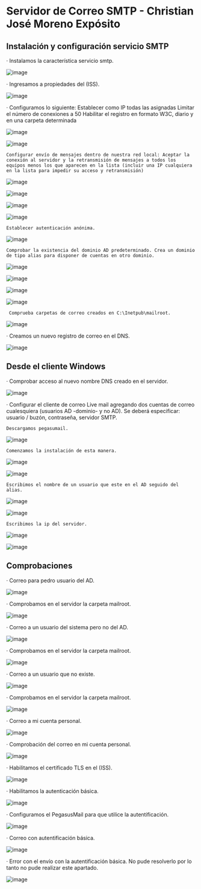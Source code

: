 # Servidor de Correo SMTP - Christian José Moreno Expósito

## Instalación y configuración servicio SMTP

· Instalamos la característica servicio smtp.

![image](https://github.com/christianjmx/SRD_christian/blob/main/Tema%206/Servicios%20de%20Correo%20Electr%C3%B3nico%20en%20Windows%202016%20ServerTarea/cap_SMTP/1.png)

· Ingresamos a propiedades del (ISS).

![image](https://github.com/christianjmx/SRD_christian/blob/main/Tema%206/Servicios%20de%20Correo%20Electr%C3%B3nico%20en%20Windows%202016%20ServerTarea/cap_SMTP/2.png)

· Configuramos lo siguiente:
    Establecer como IP todas las asignadas
    Limitar el número de conexiones a 50
    Habilitar el registro en formato W3C, diario y en una carpeta determinada
    
![image](https://github.com/christianjmx/SRD_christian/blob/main/Tema%206/Servicios%20de%20Correo%20Electr%C3%B3nico%20en%20Windows%202016%20ServerTarea/cap_SMTP/3.png)

![image](https://github.com/christianjmx/SRD_christian/blob/main/Tema%206/Servicios%20de%20Correo%20Electr%C3%B3nico%20en%20Windows%202016%20ServerTarea/cap_SMTP/4.png)

    Configurar envío de mensajes dentro de nuestra red local: Aceptar la conexión al servidor y la retransmisión de mensajes a todos los equipos menos los que aparecen en la lista (incluir una IP cualquiera en la lista para impedir su acceso y retransmisión)

![image](https://github.com/christianjmx/SRD_christian/blob/main/Tema%206/Servicios%20de%20Correo%20Electr%C3%B3nico%20en%20Windows%202016%20ServerTarea/cap_SMTP/5.png)

![image](https://github.com/christianjmx/SRD_christian/blob/main/Tema%206/Servicios%20de%20Correo%20Electr%C3%B3nico%20en%20Windows%202016%20ServerTarea/cap_SMTP/6.png)

![image](https://github.com/christianjmx/SRD_christian/blob/main/Tema%206/Servicios%20de%20Correo%20Electr%C3%B3nico%20en%20Windows%202016%20ServerTarea/cap_SMTP/7.png)

![image](https://github.com/christianjmx/SRD_christian/blob/main/Tema%206/Servicios%20de%20Correo%20Electr%C3%B3nico%20en%20Windows%202016%20ServerTarea/cap_SMTP/8.png)

    Establecer autenticación anónima.
    
![image](https://github.com/christianjmx/SRD_christian/blob/main/Tema%206/Servicios%20de%20Correo%20Electr%C3%B3nico%20en%20Windows%202016%20ServerTarea/cap_SMTP/9.png)

    Comprobar la existencia del dominio AD predeterminado. Crea un dominio de tipo alias para disponer de cuentas en otro dominio.
    
![image](https://github.com/christianjmx/SRD_christian/blob/main/Tema%206/Servicios%20de%20Correo%20Electr%C3%B3nico%20en%20Windows%202016%20ServerTarea/cap_SMTP/10.png)

![image](https://github.com/christianjmx/SRD_christian/blob/main/Tema%206/Servicios%20de%20Correo%20Electr%C3%B3nico%20en%20Windows%202016%20ServerTarea/cap_SMTP/11.png)

![image](https://github.com/christianjmx/SRD_christian/blob/main/Tema%206/Servicios%20de%20Correo%20Electr%C3%B3nico%20en%20Windows%202016%20ServerTarea/cap_SMTP/12.png)

![image](https://github.com/christianjmx/SRD_christian/blob/main/Tema%206/Servicios%20de%20Correo%20Electr%C3%B3nico%20en%20Windows%202016%20ServerTarea/cap_SMTP/13.png)

     Comprueba carpetas de correo creados en C:\Inetpub\mailroot.

![image](https://github.com/christianjmx/SRD_christian/blob/main/Tema%206/Servicios%20de%20Correo%20Electr%C3%B3nico%20en%20Windows%202016%20ServerTarea/cap_SMTP/14.png)

· Creamos un nuevo registro de correo en el DNS.

![image](https://github.com/christianjmx/SRD_christian/blob/main/Tema%206/Servicios%20de%20Correo%20Electr%C3%B3nico%20en%20Windows%202016%20ServerTarea/cap_SMTP/15.png)

## Desde el cliente Windows ##

· Comprobar acceso al nuevo nombre DNS creado en el servidor.

![image](https://github.com/christianjmx/SRD_christian/blob/main/Tema%206/Servicios%20de%20Correo%20Electr%C3%B3nico%20en%20Windows%202016%20ServerTarea/cap_SMTP/16.png)

· Configurar el cliente de correo Live mail agregando dos cuentas de correo cualesquiera (usuarios AD -dominio- y no AD). Se deberá especificar: usuario / buzón, contraseña,  servidor SMTP.

    Descargamos pegasumail.
    
![image](https://github.com/christianjmx/SRD_christian/blob/main/Tema%206/Servicios%20de%20Correo%20Electr%C3%B3nico%20en%20Windows%202016%20ServerTarea/cap_SMTP/17.png)

    Comenzamos la instalación de esta manera.

![image](https://github.com/christianjmx/SRD_christian/blob/main/Tema%206/Servicios%20de%20Correo%20Electr%C3%B3nico%20en%20Windows%202016%20ServerTarea/cap_SMTP/18.png)

![image](https://github.com/christianjmx/SRD_christian/blob/main/Tema%206/Servicios%20de%20Correo%20Electr%C3%B3nico%20en%20Windows%202016%20ServerTarea/cap_SMTP/19.png)

    Escribimos el nombre de un usuario que este en el AD seguido del alias.

![image](https://github.com/christianjmx/SRD_christian/blob/main/Tema%206/Servicios%20de%20Correo%20Electr%C3%B3nico%20en%20Windows%202016%20ServerTarea/cap_SMTP/20.png)

![image](https://github.com/christianjmx/SRD_christian/blob/main/Tema%206/Servicios%20de%20Correo%20Electr%C3%B3nico%20en%20Windows%202016%20ServerTarea/cap_SMTP/21.png)

    Escribimos la ip del servidor.

![image](https://github.com/christianjmx/SRD_christian/blob/main/Tema%206/Servicios%20de%20Correo%20Electr%C3%B3nico%20en%20Windows%202016%20ServerTarea/cap_SMTP/22.png)

![image](https://github.com/christianjmx/SRD_christian/blob/main/Tema%206/Servicios%20de%20Correo%20Electr%C3%B3nico%20en%20Windows%202016%20ServerTarea/cap_SMTP/23.png)

## Comprobaciones ##

· Correo para pedro usuario del AD.

![image](https://github.com/christianjmx/SRD_christian/blob/main/Tema%206/Servicios%20de%20Correo%20Electr%C3%B3nico%20en%20Windows%202016%20ServerTarea/cap_SMTP/24.png)

· Comprobamos en el servidor la carpeta mailroot.

![image](https://github.com/christianjmx/SRD_christian/blob/main/Tema%206/Servicios%20de%20Correo%20Electr%C3%B3nico%20en%20Windows%202016%20ServerTarea/cap_SMTP/25.png)


· Correo a un usuario del sistema pero no del AD.

![image](https://github.com/christianjmx/SRD_christian/blob/main/Tema%206/Servicios%20de%20Correo%20Electr%C3%B3nico%20en%20Windows%202016%20ServerTarea/cap_SMTP/26.png)

· Comprobamos en el servidor la carpeta mailroot.

![image](https://github.com/christianjmx/SRD_christian/blob/main/Tema%206/Servicios%20de%20Correo%20Electr%C3%B3nico%20en%20Windows%202016%20ServerTarea/cap_SMTP/27.png)

· Correo a un usuario que no existe.

![image](https://github.com/christianjmx/SRD_christian/blob/main/Tema%206/Servicios%20de%20Correo%20Electr%C3%B3nico%20en%20Windows%202016%20ServerTarea/cap_SMTP/28.png)

· Comprobamos en el servidor la carpeta mailroot.

![image](https://github.com/christianjmx/SRD_christian/blob/main/Tema%206/Servicios%20de%20Correo%20Electr%C3%B3nico%20en%20Windows%202016%20ServerTarea/cap_SMTP/29.png)

· Correo a mi cuenta personal.

![image](https://github.com/christianjmx/SRD_christian/blob/main/Tema%206/Servicios%20de%20Correo%20Electr%C3%B3nico%20en%20Windows%202016%20ServerTarea/cap_SMTP/30.png)

· Comprobación del correo en mi cuenta personal.

![image](https://github.com/christianjmx/SRD_christian/blob/main/Tema%206/Servicios%20de%20Correo%20Electr%C3%B3nico%20en%20Windows%202016%20ServerTarea/cap_SMTP/31.png)

· Habilitamos el certificado TLS en el (ISS).

![image](https://github.com/christianjmx/SRD_christian/blob/main/Tema%206/Servicios%20de%20Correo%20Electr%C3%B3nico%20en%20Windows%202016%20ServerTarea/cap_SMTP/32.png)

· Habilitamos la autenticación básica.

![image](https://github.com/christianjmx/SRD_christian/blob/main/Tema%206/Servicios%20de%20Correo%20Electr%C3%B3nico%20en%20Windows%202016%20ServerTarea/cap_SMTP/33.png)

· Configuramos el PegasusMail para que utilice la autentificación.

![image](https://github.com/christianjmx/SRD_christian/blob/main/Tema%206/Servicios%20de%20Correo%20Electr%C3%B3nico%20en%20Windows%202016%20ServerTarea/cap_SMTP/34.png)

· Correo con autentificación básica.

![image](https://github.com/christianjmx/SRD_christian/blob/main/Tema%206/Servicios%20de%20Correo%20Electr%C3%B3nico%20en%20Windows%202016%20ServerTarea/cap_SMTP/35.png)

· Error con el envío con la autentificación básica. No pude resolverlo por lo tanto no pude realizar este apartado.

![image](https://github.com/christianjmx/SRD_christian/blob/main/Tema%206/Servicios%20de%20Correo%20Electr%C3%B3nico%20en%20Windows%202016%20ServerTarea/cap_SMTP/36.png)




























